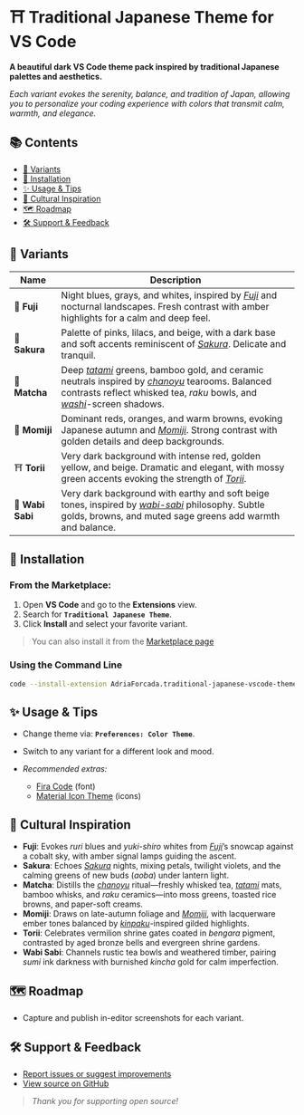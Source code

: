 # ⛩️ Traditional Japanese Theme for VS Code

**A beautiful dark VS Code theme pack inspired by traditional Japanese palettes and aesthetics.**

_Each variant evokes the serenity, balance, and tradition of Japan, allowing you to personalize your coding experience with colors that transmit calm, warmth, and elegance._

## 📚 Contents

- [🎨 Variants](#-variants)
- [🚀 Installation](#-installation)
- [✨ Usage & Tips](#-usage--tips)
- [🏯 Cultural Inspiration](#-cultural-inspiration)
- [🗺️ Roadmap](#roadmap)
- [🛠️ Support & Feedback](#support-and-feedback)

## 🎨 Variants

| Name             | Description                                                                                                                                                                                                                                                                                                                                                                                                                                                                    |
| ---------------- | ------------------------------------------------------------------------------------------------------------------------------------------------------------------------------------------------------------------------------------------------------------------------------------------------------------------------------------------------------------------------------------------------------------------------------------------------------------------------------ |
| 🗻 **Fuji**      | Night blues, grays, and whites, inspired by <a href="https://en.wikipedia.org/wiki/Mount_Fuji" target="_blank" rel="noopener noreferrer">_Fuji_</a> and nocturnal landscapes. Fresh contrast with amber highlights for a calm and deep feel.                                                                                                                                                                                                                                   |
| 🌸 **Sakura**    | Palette of pinks, lilacs, and beige, with a dark base and soft accents reminiscent of <a href="https://en.wikipedia.org/wiki/Sakura" target="_blank" rel="noopener noreferrer">_Sakura_</a>. Delicate and tranquil.                                                                                                                                                                                                                                                            |
| 🍵 **Matcha**    | Deep <a href="https://en.wikipedia.org/wiki/Tatami" target="_blank" rel="noopener noreferrer">_tatami_</a> greens, bamboo gold, and ceramic neutrals inspired by <a href="https://en.wikipedia.org/wiki/Japanese_tea_ceremony" target="_blank" rel="noopener noreferrer">_chanoyu_</a> tearooms. Balanced contrasts reflect whisked tea, _raku_ bowls, and <a href="https://en.wikipedia.org/wiki/Washi" target="_blank" rel="noopener noreferrer">_washi_</a>-screen shadows. |
| 🍁 **Momiji**    | Dominant reds, oranges, and warm browns, evoking Japanese autumn and <a href="https://en.wikipedia.org/wiki/Momiji" target="_blank" rel="noopener noreferrer">_Momiji_</a>. Strong contrast with golden details and deep backgrounds.                                                                                                                                                                                                                                          |
| ⛩️ **Torii**     | Very dark background with intense red, golden yellow, and beige. Dramatic and elegant, with mossy green accents evoking the strength of <a href="https://en.wikipedia.org/wiki/Torii" target="_blank" rel="noopener noreferrer">_Torii_</a>.                                                                                                                                                                                                                                   |
| 🎍 **Wabi Sabi** | Very dark background with earthy and soft beige tones, inspired by <a href="https://en.wikipedia.org/wiki/Wabi-sabi" target="_blank" rel="noopener noreferrer">_wabi-sabi_</a> philosophy. Subtle golds, browns, and muted sage greens add warmth and balance.                                                                                                                                                                                                                 |

## 🚀 Installation

### From the Marketplace:

1. Open **VS Code** and go to the **Extensions** view.
2. Search for **`Traditional Japanese Theme`**.
3. Click **Install** and select your favorite variant.

> You can also install it from the <a href="https://marketplace.visualstudio.com/items?itemName=AdriaForcada.traditional-japanese-vscode-theme" target="_blank" rel="noopener noreferrer">Marketplace page</a>

### Using the Command Line

```zsh
code --install-extension AdriaForcada.traditional-japanese-vscode-theme
```

## ✨ Usage & Tips

- Change theme via: **`Preferences: Color Theme`**.
- Switch to any variant for a different look and mood.
- _Recommended extras:_

  - <a href="https://github.com/tonsky/FiraCode" target="_blank" rel="noopener noreferrer">Fira Code</a> (font)
  - <a href="https://marketplace.visualstudio.com/items?itemName=PKief.material-icon-theme" target="_blank" rel="noopener noreferrer">Material Icon Theme</a> (icons)

## 🏯 Cultural Inspiration

- **Fuji**: Evokes _ruri_ blues and _yuki-shiro_ whites from <a href="https://en.wikipedia.org/wiki/Mount_Fuji" target="_blank" rel="noopener noreferrer">_Fuji_</a>’s snowcap against a cobalt sky, with amber signal lamps guiding the ascent.
- **Sakura**: Echoes <a href="https://en.wikipedia.org/wiki/Sakura" target="_blank" rel="noopener noreferrer">_Sakura_</a> nights, mixing petals, twilight violets, and the calming greens of new buds (_aoba_) under lantern light.
- **Matcha**: Distills the <a href="https://en.wikipedia.org/wiki/Japanese_tea_ceremony" target="_blank" rel="noopener noreferrer">_chanoyu_</a> ritual—freshly whisked tea, <a href="https://en.wikipedia.org/wiki/Tatami" target="_blank" rel="noopener noreferrer">_tatami_</a> mats, bamboo whisks, and _raku_ ceramics—into moss greens, toasted rice browns, and paper-soft creams.
- **Momiji**: Draws on late-autumn foliage and <a href="https://en.wikipedia.org/wiki/Momiji" target="_blank" rel="noopener noreferrer">_Momiji_</a>, with lacquerware ember tones balanced by <a href="https://en.wikipedia.org/wiki/Gold_leaf" target="_blank" rel="noopener noreferrer">_kinpaku_</a>-inspired gilded highlights.
- **Torii**: Celebrates vermilion shrine gates coated in _bengara_ pigment, contrasted by aged bronze bells and evergreen shrine gardens.
- **Wabi Sabi**: Channels rustic tea bowls and weathered timber, pairing _sumi_ ink darkness with burnished _kincha_ gold for calm imperfection.

<a id="roadmap"></a>

## 🗺️ Roadmap

- Capture and publish in-editor screenshots for each variant.

<a id="support-and-feedback"></a>

## 🛠️ Support & Feedback

- <a href="https://github.com/aforcada/traditional-japanese-vscode-theme/issues" target="_blank" rel="noopener noreferrer">Report issues or suggest improvements</a>
- <a href="https://github.com/aforcada/traditional-japanese-vscode-theme" target="_blank" rel="noopener noreferrer">View source on GitHub</a>

> _Thank you for supporting open source!_
